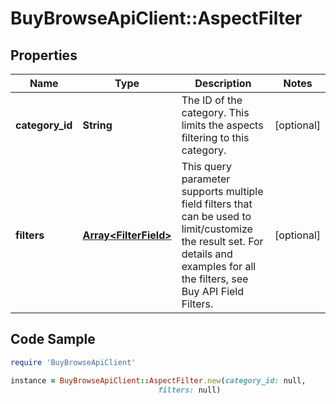 # BuyBrowseApiClient::AspectFilter

## Properties

Name | Type | Description | Notes
------------ | ------------- | ------------- | -------------
**category_id** | **String** | The ID of the category. This limits the aspects filtering to this category. | [optional] 
**filters** | [**Array&lt;FilterField&gt;**](FilterField.md) | This query parameter supports multiple field filters that can be used to limit/customize the result set. For details and examples for all the filters, see Buy API Field Filters. | [optional] 

## Code Sample

```ruby
require 'BuyBrowseApiClient'

instance = BuyBrowseApiClient::AspectFilter.new(category_id: null,
                                 filters: null)
```


